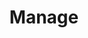 ---
    id: 1
    title: Manage
    intro:
      This project required me to build a fully responsive landing page to the designs provided. I used HTML5, along with CSS Grid and JavaScript for the areas that required interactivity, such as the testimonial slider.
    jobTitle: Interaction Design / Front End Development
    techStack: HTML / CSS / JS
    background:
      This project was a front-end challenge from Frontend Mentor. It’s a platform that enables you to practice building websites to a design and project brief. Each challenge includes mobile and desktop designs to show how the website should look at different screen sizes. Creating these projects has helped me refine my workflow and solve real-world coding problems. I’ve learned something new with each project, helping me to improve and adapt my style.
    imgPreview: /images/detail/image-manage-preview-2@2x.jpg
    img2Preview: /images/detail/image-manage-preview-2@2x.jpg
---